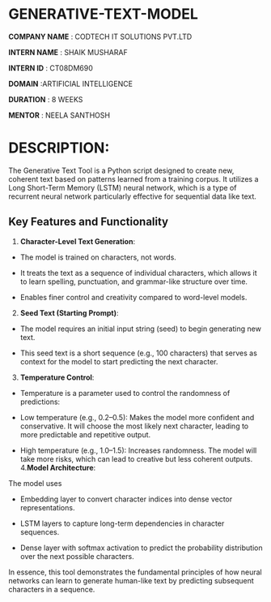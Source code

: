 # GENERATIVE-TEXT-MODEL

**COMPANY NAME** : CODTECH IT SOLUTIONS PVT.LTD

**INTERN NAME** : SHAIK MUSHARAF

**INTERN ID** : CT08DM690

**DOMAIN** :ARTIFICIAL INTELLIGENCE

**DURATION** : 8 WEEKS

**MENTOR** : NEELA SANTHOSH

# DESCRIPTION:

The Generative Text Tool is a Python script designed to create new, coherent text based on patterns learned from a training corpus. It utilizes a Long Short-Term Memory (LSTM) neural network, which is a type of recurrent neural network particularly effective for sequential data like text.

## Key Features and Functionality
1. **Character-Level Text Generation**:

- The model is trained on characters, not words.

- It treats the text as a sequence of individual characters, which allows it to learn spelling, punctuation, and grammar-like structure over time.

- Enables finer control and creativity compared to word-level models.
2. **Seed Text (Starting Prompt)**:

- The model requires an initial input string (seed) to begin generating new text.

- This seed text is a short sequence (e.g., 100 characters) that serves as context for the model to start predicting the next character.
3. **Temperature Control**:
  
- Temperature is a parameter used to control the randomness of predictions:

- Low temperature (e.g., 0.2–0.5): Makes the model more confident and conservative. It will choose the most likely next character, leading to more predictable and repetitive output.

- High temperature (e.g., 1.0–1.5): Increases randomness. The model will take more risks, which can lead to creative but less coherent outputs.
4.**Model Architecture**:
  
The model uses

- Embedding layer to convert character indices into dense vector representations.

- LSTM layers to capture long-term dependencies in character sequences.

- Dense layer with softmax activation to predict the probability distribution over the next possible characters.

In essence, this tool demonstrates the fundamental principles of how neural networks can learn to generate human-like text by predicting subsequent characters in a sequence.
